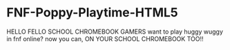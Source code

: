 # FNF-Poppy-Playtime-HTML5
HELLO FELLO SCHOOL CHROMEBOOK GAMERS
want to play huggy wuggy in fnf online?
now you can, ON YOUR SCHOOL CHROMEBOOK TOO!!
